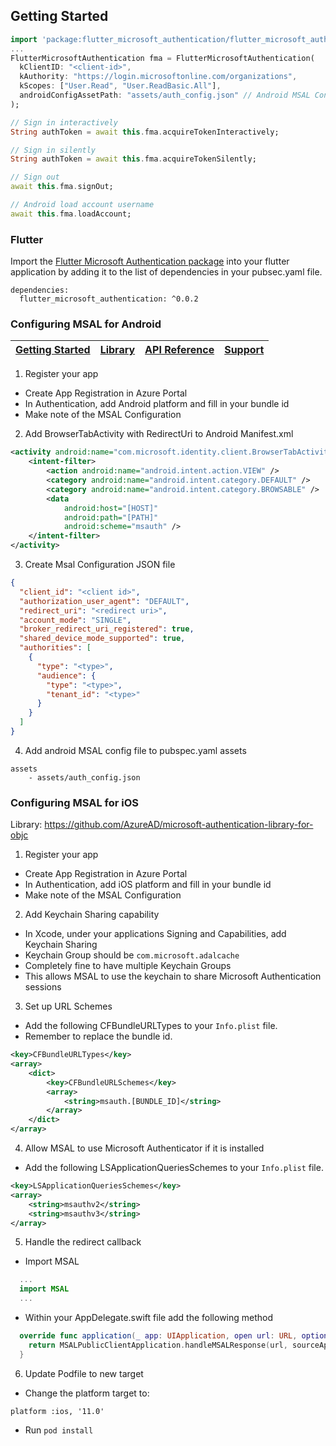 ## Getting Started

```dart
import 'package:flutter_microsoft_authentication/flutter_microsoft_authentication.dart';
...
FlutterMicrosoftAuthentication fma = FlutterMicrosoftAuthentication(
  kClientID: "<client-id>",
  kAuthority: "https://login.microsoftonline.com/organizations",
  kScopes: ["User.Read", "User.ReadBasic.All"],
  androidConfigAssetPath: "assets/auth_config.json" // Android MSAL Config file
);

// Sign in interactively
String authToken = await this.fma.acquireTokenInteractively;

// Sign in silently
String authToken = await this.fma.acquireTokenSilently;

// Sign out
await this.fma.signOut;

// Android load account username
await this.fma.loadAccount;
```

### Flutter

Import the [Flutter Microsoft Authentication package](https://pub.dev/packages/flutter_microsoft_authentication/) into your flutter application by adding it to the list of dependencies in your pubsec.yaml file.

```
dependencies:
  flutter_microsoft_authentication: ^0.0.2
```

### Configuring MSAL for Android

| [Getting Started](https://docs.microsoft.com/azure/active-directory/develop/guidedsetups/active-directory-android)| [Library](https://github.com/AzureAD/microsoft-authentication-library-for-android) | [API Reference](http://javadoc.io/doc/com.microsoft.identity.client/msal) | [Support](README.md#community-help-and-support)
| --- | --- | --- | --- |

1) Register your app
- Create App Registration in Azure Portal
- In Authentication, add Android platform and fill in your bundle id
- Make note of the MSAL Configuration

2) Add BrowserTabActivity with RedirectUri to Android Manifest.xml
```xml
<activity android:name="com.microsoft.identity.client.BrowserTabActivity">
    <intent-filter>
        <action android:name="android.intent.action.VIEW" />
        <category android:name="android.intent.category.DEFAULT" />
        <category android:name="android.intent.category.BROWSABLE" />
        <data
            android:host="[HOST]"
            android:path="[PATH]"
            android:scheme="msauth" />
    </intent-filter>
</activity>
```

3) Create Msal Configuration JSON file
```json
{
  "client_id": "<client id>",
  "authorization_user_agent": "DEFAULT",
  "redirect_uri": "<redirect uri>",
  "account_mode": "SINGLE",
  "broker_redirect_uri_registered": true,
  "shared_device_mode_supported": true,
  "authorities": [
    {
      "type": "<type>",
      "audience": {
        "type": "<type>",
        "tenant_id": "<type>"
      }
    }
  ]
}
```

4) Add android MSAL config file to pubspec.yaml assets
```
assets
    - assets/auth_config.json
```

### Configuring MSAL for iOS

Library:
https://github.com/AzureAD/microsoft-authentication-library-for-objc

1) Register your app
- Create App Registration in Azure Portal
- In Authentication, add iOS platform and fill in your bundle id
- Make note of the MSAL Configuration

2) Add Keychain Sharing capability
- In Xcode, under your applications Signing and Capabilities, add Keychain Sharing
- Keychain Group should be `com.microsoft.adalcache`
- Completely fine to have multiple Keychain Groups
- This allows MSAL to use the keychain to share Microsoft Authentication sessions

3) Set up URL Schemes
- Add the following CFBundleURLTypes to your `Info.plist` file.
- Remember to replace the bundle id.
```xml
<key>CFBundleURLTypes</key>
<array>
    <dict>
        <key>CFBundleURLSchemes</key>
        <array>
            <string>msauth.[BUNDLE_ID]</string>
        </array>
    </dict>
</array>
```

4) Allow MSAL to use Microsoft Authenticator if it is installed
- Add the following LSApplicationQueriesSchemes to your `Info.plist` file.
```xml
<key>LSApplicationQueriesSchemes</key>
<array>
	<string>msauthv2</string>
	<string>msauthv3</string>
</array>
```

5) Handle the redirect callback
- Import MSAL
```swift
  ...
  import MSAL
  ...
```

- Within your AppDelegate.swift file add the following method

```swift
  override func application(_ app: UIApplication, open url: URL, options: [UIApplication.OpenURLOptionsKey : Any] = [:]) -> Bool {
    return MSALPublicClientApplication.handleMSALResponse(url, sourceApplication: options[UIApplication.OpenURLOptionsKey.sourceApplication] as? String)
  }
```

6) Update Podfile to new target
- Change the platform target to:
```
platform :ios, '11.0'
```
- Run `pod install`
